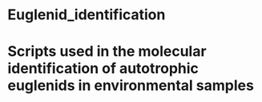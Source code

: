 # Euglenid_identification
# Scripts used in the molecular identification of autotrophic euglenids in environmental samples
